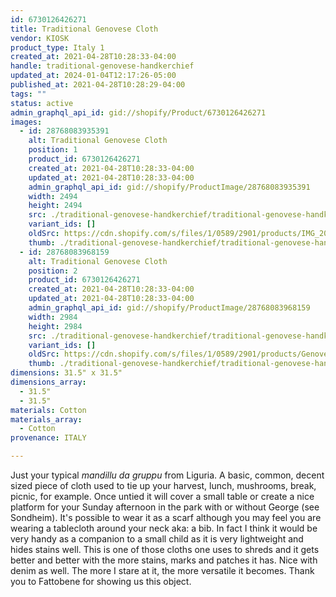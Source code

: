 ```yaml
---
id: 6730126426271
title: Traditional Genovese Cloth
vendor: KIOSK
product_type: Italy 1
created_at: 2021-04-28T10:28:33-04:00
handle: traditional-genovese-handkerchief
updated_at: 2024-01-04T12:17:26-05:00
published_at: 2021-04-28T10:28:29-04:00
tags: ""
status: active
admin_graphql_api_id: gid://shopify/Product/6730126426271
images:
  - id: 28768083935391
    alt: Traditional Genovese Cloth
    position: 1
    product_id: 6730126426271
    created_at: 2021-04-28T10:28:33-04:00
    updated_at: 2021-04-28T10:28:33-04:00
    admin_graphql_api_id: gid://shopify/ProductImage/28768083935391
    width: 2494
    height: 2494
    src: ./traditional-genovese-handkerchief/traditional-genovese-handkerchief__0.jpg
    variant_ids: []
    oldSrc: https://cdn.shopify.com/s/files/1/0589/2901/products/IMG_20181118_143433.jpg?v=1619620113
    thumb: ./traditional-genovese-handkerchief/traditional-genovese-handkerchief__0-thumb.jpg
  - id: 28768083968159
    alt: Traditional Genovese Cloth
    position: 2
    product_id: 6730126426271
    created_at: 2021-04-28T10:28:33-04:00
    updated_at: 2021-04-28T10:28:33-04:00
    admin_graphql_api_id: gid://shopify/ProductImage/28768083968159
    width: 2984
    height: 2984
    src: ./traditional-genovese-handkerchief/traditional-genovese-handkerchief__1.jpg
    variant_ids: []
    oldSrc: https://cdn.shopify.com/s/files/1/0589/2901/products/Genovese_Cloth2.jpg?v=1619620113
    thumb: ./traditional-genovese-handkerchief/traditional-genovese-handkerchief__1-thumb.jpg
dimensions: 31.5" x 31.5"
dimensions_array:
  - 31.5"
  - 31.5"
materials: Cotton
materials_array:
  - Cotton
provenance: ITALY

---
```


Just your typical _mandillu da gruppu_ from Liguria. A basic, common, decent sized piece of cloth used to tie up your harvest, lunch, mushrooms, break, picnic, for example. Once untied it will cover a small table or create a nice platform for your Sunday afternoon in the park with or without George (see Sondheim). It's possible to wear it as a scarf although you may feel you are wearing a tablecloth around your neck aka: a bib. In fact I think it would be very handy as a companion to a small child as it is very lightweight and hides stains well. This is one of those cloths one uses to shreds and it gets better and better with the more stains, marks and patches it has. Nice with denim as well. The more I stare at it, the more versatile it becomes. Thank you to Fattobene for showing us this object.
